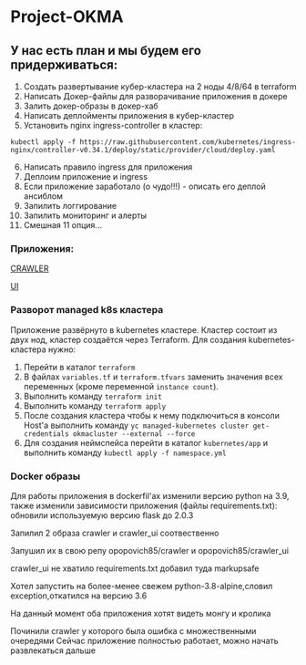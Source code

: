 # Project-OKMA
## У нас есть план и мы будем его придерживаться:

1. Создать развертывание кубер-кластера на 2 ноды 4/8/64 в terraform
2. Написать Докер-файлы для разворачивание приложения в докере
3. Залить докер-образы в докер-хаб
4. Написать деплойменты приложения в кубер-кластер
5. Установить nginx ingress-controller в кластер:

`kubectl apply -f https://raw.githubusercontent.com/kubernetes/ingress-nginx/controller-v0.34.1/deploy/static/provider/cloud/deploy.yaml`

6. Написать правило ingress для приложения
7. Деплоим приложение и ingress
8. Если приложение заработало (о чудо!!!) - описать его деплой ансиблом
9. Запилить логгирование
10. Запилить мониторинг и алерты
11. Смешная 11 опция...

### Приложения:
[CRAWLER](https://github.com/express42/search_engine_crawler)

[UI](https://github.com/express42/search_engine_ui)

### Разворот managed k8s кластера

Приложение развёрнуто в kubernetes кластере. Кластер состоит из двух нод, кластер создаётся через Terraform. Для
создания kubernetes-кластера нужно:

1. Перейти в каталог `terraform`
2. В файлах `variables.tf` и `terraform.tfvars` заменить значения всех переменных (кроме переменной `instance count`).
3. Выполнить команду `terraform init`
4. Выполнить команду `terraform apply`
5. После создания кластера чтобы к нему подключиться в консоли Host'a выполнить команду 
   `yc managed-kubernetes cluster get-credentials okmacluster --external --force`
6. Для создания неймспейса перейти в каталог `kubernetes/app` и выполнить команду `kubectl apply -f namespace.yml`

### Docker образы

Для работы приложения в dockerfil'ах изменили версию python на 3.9, также изменили зависимости приложения (файлы
requirements.txt): обновили используемую версию flask до 2.0.3

Запилил 2 образа crawler и crawler_ui соотвественно

Запушил их в свою репу opopovich85/crawler и opopovich85/сrawler_ui

crawler_ui не хватило requirements.txt добавил туда markupsafe

Хотел запустить на более-менее свежем python-3.8-alpine,словил exception,откатился на версию 3.6

На данный момент оба приложения хотят видеть монгу и кролика

Починили crawler у которого была ошибка с множественными очередями
Сейчас приложение полностью работает, можно начать развлекаться дальше

